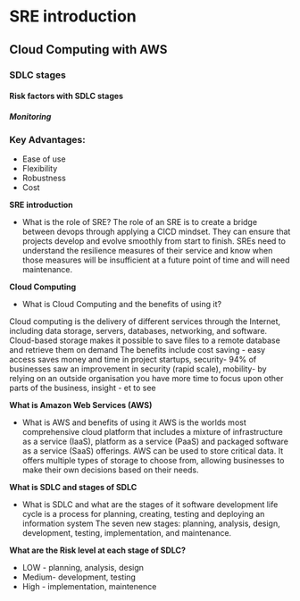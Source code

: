 # SRE introduction 
## Cloud Computing with AWS
### SDLC stages
#### Risk factors with SDLC stages
##### Monitoring

### Key Advantages:
- Ease of use
- Flexibility
- Robustness
- Cost

**SRE introduction**
- What is the role of SRE?
The role of an SRE is to create a bridge between devops through applying a CICD mindset. 
They can ensure that projects develop and evolve smoothly from start to finish.
SREs need to understand the resilience measures of their service and know when those measures will be insufficient at a future point of time and will need maintenance. 


**Cloud Computing**
- What is Cloud Computing and the benefits of using it?

Cloud computing is the delivery of different services through the Internet, including data storage, servers, databases, networking, and software. 
Cloud-based storage makes it possible to save files to a remote database and retrieve them on demand
The benefits include cost saving - easy access saves money and time in project startups, security- 94% of businesses saw an improvement in security (rapid scale), mobility- by relying on an outside organisation you have more time to focus upon other parts of the business, insight - et to see


**What is Amazon Web Services (AWS)**
- What is AWS and benefits of using it
AWS is the worlds most comprehensive cloud platform that includes a mixture of infrastructure as a service (IaaS), platform as a service (PaaS) and packaged software as a service (SaaS) offerings.
AWS can be used to store critical data. It offers multiple types of storage to choose from, allowing businesses to make their own decisions based on their needs.

**What is SDLC and stages of SDLC**
- What is SDLC and what are the stages of it
software development life cycle is a process for planning, creating, testing and deploying an information system
The seven new stages: planning, analysis, design, development, testing, implementation, and maintenance.

**What are the Risk level at each stage of SDLC?**
- LOW - planning, analysis, design
- Medium- development, testing
- High - implementation, maintenence
